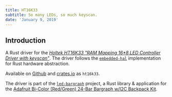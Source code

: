 ```yaml
---
title: HT16K33
subtitle: So many LEDs, so much keyscan.
date: 'January 9, 2019'
---
```


## Introduction

A Rust driver for the [*Holtek HT16K33 "RAM Mapping 16\*8 LED Controller Driver with keyscan"*](http://www.holtek.com/productdetail/-/vg/HT16K33). The driver follows the [`embedded-hal`](https://github.com/rust-embedded/embedded-hal) implementation for Rust hardware abstraction.

Available on [Github](https://github.com/jasonpeacock/ht16k33) and [crates.io](https://crates.io/crates/ht16k33) as `ht16k33`.

The driver is part of the [`led-bargraph`](../led-bargraph/) project, a Rust library & application for the [Adafruit Bi-Color (Red/Green) 24-Bar Bargraph w/I2C Backpack Kit](https://www.adafruit.com/product/1721).
